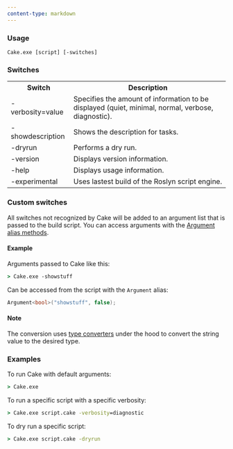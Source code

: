 ```yaml
---
content-type: markdown
---
```


### Usage

    Cake.exe [script] [-switches]

### Switches

<table class="table table-bordered table-striped">
    <tbody>
        <tr>
          <th><b>Switch</b></th>
          <th><b>Description</b></th>
        </tr>
        <tr>
            <td class="col-md-6">-verbosity=value</a></td>
            <td class="col-md-6">Specifies the amount of information to be displayed (quiet, minimal, normal, verbose, diagnostic).</td>
        </tr>
        <tr>
            <td class="col-md-6">-showdescription</a></td>
            <td class="col-md-6">Shows the description for tasks.</td>
        </tr>
        <tr>
            <td class="col-md-6">-dryrun</a></td>
            <td class="col-md-6">Performs a dry run.</td>
        </tr>
        <tr>
            <td class="col-md-6">-version</a></td>
            <td class="col-md-6">Displays version information.</td>
        </tr>
        <tr>
            <td class="col-md-6">-help</a></td>
            <td class="col-md-6">Displays usage information.</td>
        </tr>
        <tr>
            <td class="col-md-6">-experimental</a></td>
            <td class="col-md-6">Uses lastest build of the Roslyn script engine.</td>
        </tr>
    </tbody>
</table>

### Custom switches

All switches not recognized by Cake will be added to an argument list that is passed to the build script. You can access arguments with the [Argument alias methods](dsl://arguments).

#### Example

Arguments passed to Cake like this:

```bat
> Cake.exe -showstuff
```

Can be accessed from the script with the `Argument` alias:

```csharp
Argument<bool>("showstuff", false);
```

<div class="attention attention-note">
    <h4>Note</h4>
    <p>
        The conversion uses <a href="https://msdn.microsoft.com/en-us/library/system.componentmodel.typeconverter">type converters</a> under the hood to convert the string value to the desired type.
    </p>
</div>

### Examples

To run Cake with default arguments:

```bat
> Cake.exe
```

To run a specific script with a specific verbosity:

```bat
> Cake.exe script.cake -verbosity=diagnostic
```

To dry run a specific script:

```bat
> Cake.exe script.cake -dryrun
```
